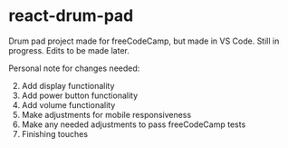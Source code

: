 # react-drum-pad
Drum pad project made for freeCodeCamp, but made in VS Code. Still in progress. Edits to be made later.

Personal note for changes needed:

2. Add display functionality
3. Add power button functionality
4. Add volume functionality
5. Make adjustments for mobile responsiveness
6. Make any needed adjustments to pass freeCodeCamp tests
7. Finishing touches
